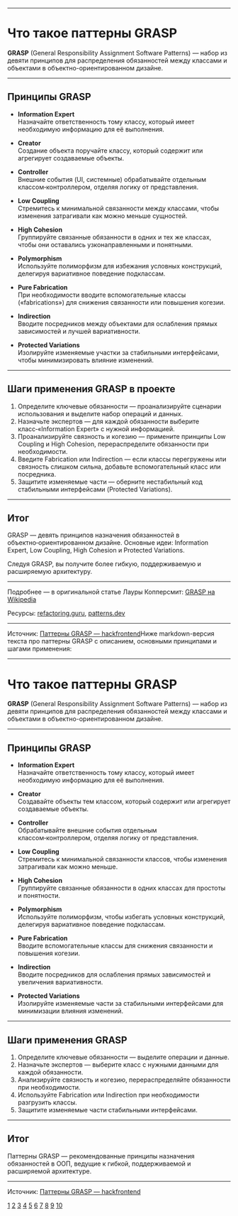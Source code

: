 
---

# Что такое паттерны GRASP

**GRASP** (General Responsibility Assignment Software Patterns) — набор из девяти принципов для распределения обязанностей между классами и объектами в объектно-ориентированном дизайне.

---

## Принципы GRASP

- **Information Expert**  
  Назначайте ответственность тому классу, который имеет необходимую информацию для её выполнения.

- **Creator**  
  Создание объекта поручайте классу, который содержит или агрегирует создаваемые объекты.

- **Controller**  
  Внешние события (UI, системные) обрабатывайте отдельным классом‑контроллером, отделяя логику от представления.

- **Low Coupling**  
  Стремитесь к минимальной связанности между классами, чтобы изменения затрагивали как можно меньше сущностей.

- **High Cohesion**  
  Группируйте связанные обязанности в одних и тех же классах, чтобы они оставались узконаправленными и понятными.

- **Polymorphism**  
  Используйте полиморфизм для избежания условных конструкций, делегируя вариативное поведение подклассам.

- **Pure Fabrication**  
  При необходимости вводите вспомогательные классы («fabrications») для снижения связанности или повышения когезии.

- **Indirection**  
  Вводите посредников между объектами для ослабления прямых зависимостей и лучшей вариативности.

- **Protected Variations**  
  Изолируйте изменяемые участки за стабильными интерфейсами, чтобы минимизировать влияние изменений.

---

## Шаги применения GRASP в проекте

1. Определите ключевые обязанности — проанализируйте сценарии использования и выделите набор операций и данных.
2. Назначьте экспертов — для каждой обязанности выберите класс‑«Information Expert» с нужной информацией.
3. Проанализируйте связность и когезию — примените принципы Low Coupling и High Cohesion, перераспределите обязанности при необходимости.
4. Введите Fabrication или Indirection — если классы перегружены или связность слишком сильна, добавьте вспомогательный класс или посредника.
5. Защитите изменяемые части — оберните нестабильный код стабильными интерфейсами (Protected Variations).

---

## Итог

GRASP — девять принципов назначения обязанностей в объектно‑ориентированном дизайне. Основные идеи: Information Expert, Low Coupling, High Cohesion и Protected Variations.

Следуя GRASP, вы получите более гибкую, поддерживаемую и расширяемую архитектуру.

---

Подробнее — в оригинальной статье Лауры Копперсмит: [GRASP на Wikipedia](https://en.wikipedia.org/wiki/General_responsibility_assignment_software_patterns)

Ресурсы: [refactoring.guru](https://refactoring.guru/ru/), [patterns.dev](https://www.patterns.dev)

---

Источник: [Паттерны GRASP — hackfrontend](https://www.hackfrontend.com/docs/patterns/grasp)Ниже markdown-версия текста про паттерны GRASP с описанием, основными принципами и шагами применения:

---

# Что такое паттерны GRASP

**GRASP** (General Responsibility Assignment Software Patterns) — набор из девяти принципов для распределения обязанностей между классами и объектами в объектно-ориентированном дизайне.

---

## Принципы GRASP

- **Information Expert**  
  Назначайте ответственность тому классу, который имеет необходимую информацию для её выполнения.

- **Creator**  
  Создавайте объекты тем классом, который содержит или агрегирует создаваемые объекты.

- **Controller**  
  Обрабатывайте внешние события отдельным классом‑контроллером, отделяя логику от представления.

- **Low Coupling**  
  Стремитесь к минимальной связанности классов, чтобы изменения затрагивали как можно меньше.

- **High Cohesion**  
  Группируйте связанные обязанности в одних классах для простоты и понятности.

- **Polymorphism**  
  Используйте полиморфизм, чтобы избегать условных конструкций, делегируя вариативное поведение подклассам.

- **Pure Fabrication**  
  Вводите вспомогательные классы для снижения связанности и повышения когезии.

- **Indirection**  
  Вводите посредников для ослабления прямых зависимостей и увеличения вариативности.

- **Protected Variations**  
  Изолируйте изменяемые части за стабильными интерфейсами для минимизации влияния изменений.

---

## Шаги применения GRASP

1. Определите ключевые обязанности — выделите операции и данные.
2. Назначьте экспертов — выберите класс с нужными данными для каждой обязанности.
3. Анализируйте связность и когезию, перераспределяйте обязанности при необходимости.
4. Используйте Fabrication или Indirection при необходимости разгрузить классы.
5. Защитите изменяемые части стабильными интерфейсами.

---

## Итог

Паттерны GRASP — рекомендованные принципы назначения обязанностей в ООП, ведущие к гибкой, поддерживаемой и расширяемой архитектуре.

---

Источник: [Паттерны GRASP — hackfrontend](https://www.hackfrontend.com/docs/patterns/grasp)

[1](https://www.hackfrontend.com)
[2](https://habr.com/ru/articles/92570/)
[3](https://bool.dev/blog/detail/grasp-printsipy)
[4](https://ru.wikipedia.org/wiki/GRASP)
[5](https://habr.com/ru/articles/900140/)
[6](https://www.hackfrontend.com/docs/patterns/grasp)
[7](http://blog.vitkalov.ru/%D0%BF%D0%B0%D1%82%D1%82%D0%B5%D1%80%D0%BD%D1%8B-%D0%BF%D1%80%D0%BE%D0%B5%D0%BA%D1%82%D0%B8%D1%80%D0%BE%D0%B2%D0%B0%D0%BD%D0%B8%D1%8F-grasp/)
[8](https://alishoff.com/blog/365)
[9](https://sobes.tech/en/bank/frontend/a6274ea9-5396-4e3f-b3c9-3b36b0380b4e)
[10](https://www.youtube.com/watch?v=sys750KSn6U)
